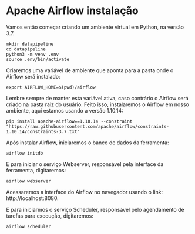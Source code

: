 # Apache Airflow instalação
Vamos então começar criando um ambiente virtual em Python, na versão 3.7.
```
mkdir datapipeline
cd datapipeline
python3 -m venv .env
source .env/bin/activate
```
Criaremos uma variável de ambiente que aponta para a pasta onde o Airflow será instalado:
```
export AIRFLOW_HOME=$(pwd)/airflow
```
Lembre sempre de manter esta variável ativa, caso contrário o Airflow será criado na pasta raiz do usuário. Feito isso, instalaremos o Airflow em nosso ambiente, aqui estamos usando a versão 1.10.14:
```
pip install apache-airflow==1.10.14 --constraint "https://raw.githubusercontent.com/apache/airflow/constraints-1.10.14/constraints-3.7.txt"
```
Após instalar Airflow, iniciaremos o banco de dados da ferramenta:
```
airflow initdb
```
E para iniciar o serviço Webserver, responsável pela interface da ferramenta, digitaremos:
```
airflow webserver
```
Acessaremos a interface do Airflow no navegador usando o link: http://localhost:8080.

E para iniciarmos o serviço Scheduler, responsável pelo agendamento de tarefas para execução, digitaremos:
```
airflow scheduler
```
